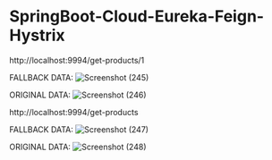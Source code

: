 # SpringBoot-Cloud-Eureka-Feign-Hystrix

http://localhost:9994/get-products/1

FALLBACK DATA:
![Screenshot (245)](https://github.com/KamalakannanKKK/SpringBoot-Cloud-Eureka-Feign-Hystrix/assets/109393676/84fc8df9-c5f4-41f9-9ba7-b665e53a8326)

ORIGINAL DATA:
![Screenshot (246)](https://github.com/KamalakannanKKK/SpringBoot-Cloud-Eureka-Feign-Hystrix/assets/109393676/1cedd36f-2c02-490b-9d4c-8bb4e01a59d5)

http://localhost:9994/get-products

FALLBACK DATA:
![Screenshot (247)](https://github.com/KamalakannanKKK/SpringBoot-Cloud-Eureka-Feign-Hystrix/assets/109393676/7274209d-f673-4acb-8181-6b060b8672f4)

ORIGINAL DATA:
![Screenshot (248)](https://github.com/KamalakannanKKK/SpringBoot-Cloud-Eureka-Feign-Hystrix/assets/109393676/9f47bbfd-5a64-449b-9608-be05075430c7)

